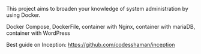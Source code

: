 This project aims to broaden your knowledge of system administration by using Docker.

Docker Compose, DockerFile, container with Nginx, container with mariaDB, container with WordPress

Best guide on Inception: https://github.com/codesshaman/inception
